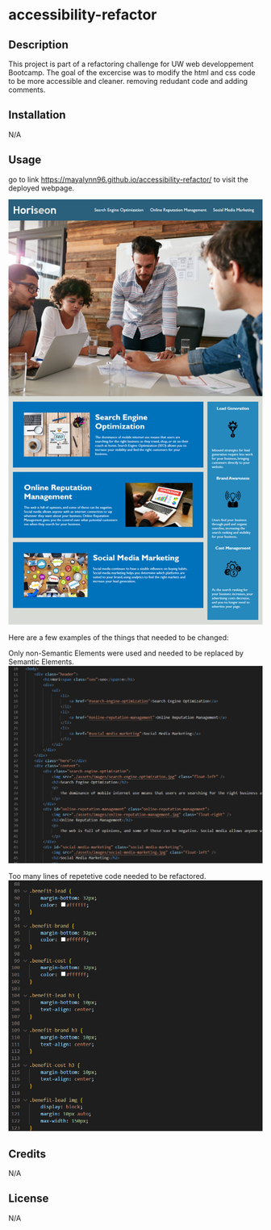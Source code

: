# accessibility-refactor

## Description

This project is part of a refactoring challenge for UW web developpement Bootcamp. The goal of the excercise was to modify the html and css code to be more accessible and cleaner. removing redudant code and adding comments.

## Installation

N/A

## Usage

go to link https://mayalynn96.github.io/accessibility-refactor/ to visit the deployed webpage.

![image showing all the divs used](assets/images/Horiseon.png)

Here are a few examples of the things that needed to be changed:

Only non-Semantic Elements were used and needed to be replaced by Semantic Elements.
![image showing all the divs used](assets/images/all-those-divs.png)

Too many lines of repetetive code needed to be refactored.
![image showing some of the repetitive code used](assets/images/repetitive-code.PNG)

## Credits

N/A

## License

N/A
